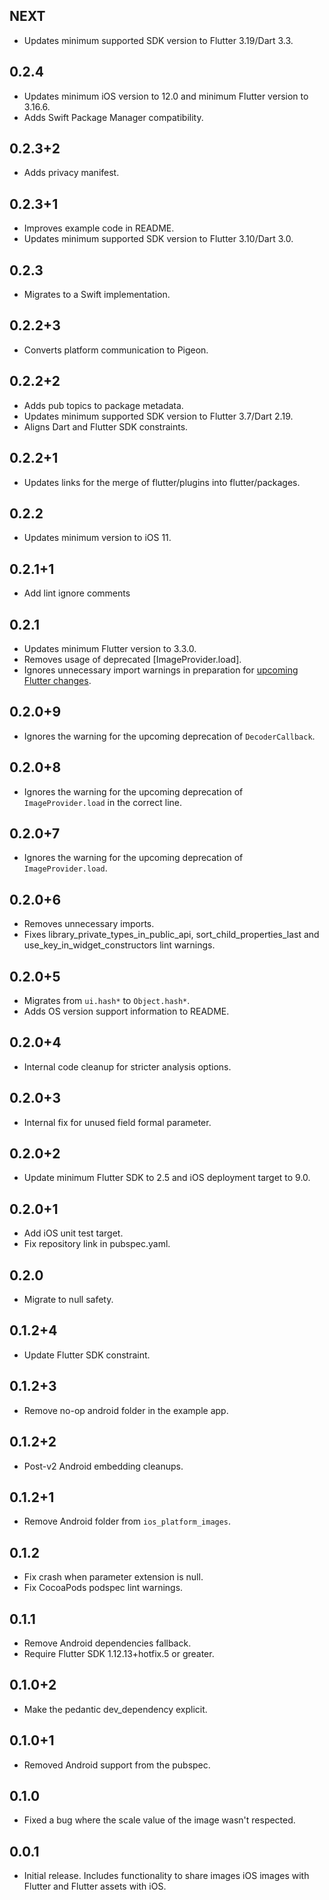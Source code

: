 ## NEXT

- Updates minimum supported SDK version to Flutter 3.19/Dart 3.3.

## 0.2.4

- Updates minimum iOS version to 12.0 and minimum Flutter version to 3.16.6.
- Adds Swift Package Manager compatibility.

## 0.2.3+2

- Adds privacy manifest.

## 0.2.3+1

- Improves example code in README.
- Updates minimum supported SDK version to Flutter 3.10/Dart 3.0.

## 0.2.3

- Migrates to a Swift implementation.

## 0.2.2+3

- Converts platform communication to Pigeon.

## 0.2.2+2

- Adds pub topics to package metadata.
- Updates minimum supported SDK version to Flutter 3.7/Dart 2.19.
- Aligns Dart and Flutter SDK constraints.

## 0.2.2+1

- Updates links for the merge of flutter/plugins into flutter/packages.

## 0.2.2

- Updates minimum version to iOS 11.

## 0.2.1+1

- Add lint ignore comments

## 0.2.1

- Updates minimum Flutter version to 3.3.0.
- Removes usage of deprecated [ImageProvider.load].
- Ignores unnecessary import warnings in preparation for [upcoming Flutter changes](https://github.com/flutter/flutter/pull/106316).

## 0.2.0+9

- Ignores the warning for the upcoming deprecation of `DecoderCallback`.

## 0.2.0+8

- Ignores the warning for the upcoming deprecation of `ImageProvider.load` in the correct line.

## 0.2.0+7

- Ignores the warning for the upcoming deprecation of `ImageProvider.load`.

## 0.2.0+6

- Removes unnecessary imports.
- Fixes library_private_types_in_public_api, sort_child_properties_last and use_key_in_widget_constructors
  lint warnings.

## 0.2.0+5

- Migrates from `ui.hash*` to `Object.hash*`.
- Adds OS version support information to README.

## 0.2.0+4

- Internal code cleanup for stricter analysis options.

## 0.2.0+3

- Internal fix for unused field formal parameter.

## 0.2.0+2

- Update minimum Flutter SDK to 2.5 and iOS deployment target to 9.0.

## 0.2.0+1

- Add iOS unit test target.
- Fix repository link in pubspec.yaml.

## 0.2.0

- Migrate to null safety.

## 0.1.2+4

- Update Flutter SDK constraint.

## 0.1.2+3

- Remove no-op android folder in the example app.

## 0.1.2+2

- Post-v2 Android embedding cleanups.

## 0.1.2+1

- Remove Android folder from `ios_platform_images`.

## 0.1.2

- Fix crash when parameter extension is null.
- Fix CocoaPods podspec lint warnings.

## 0.1.1

- Remove Android dependencies fallback.
- Require Flutter SDK 1.12.13+hotfix.5 or greater.

## 0.1.0+2

- Make the pedantic dev_dependency explicit.

## 0.1.0+1

- Removed Android support from the pubspec.

## 0.1.0

- Fixed a bug where the scale value of the image wasn't respected.

## 0.0.1

- Initial release. Includes functionality to share images iOS images with Flutter
  and Flutter assets with iOS.
